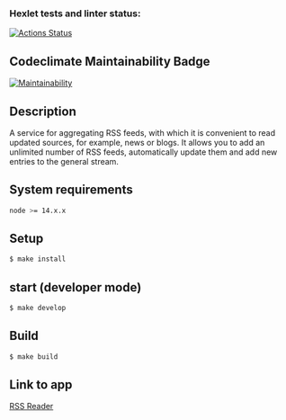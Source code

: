 ### Hexlet tests and linter status:
[![Actions Status](https://github.com/boyarkinnfdfdfdf/frontend-project-11/actions/workflows/hexlet-check.yml/badge.svg)](https://github.com/boyarkinnfdfdfdf/frontend-project-11/actions)

## Codeclimate Maintainability Badge
[![Maintainability](https://api.codeclimate.com/v1/badges/ac8d001e50065836838c/maintainability)](https://codeclimate.com/github/boyarkinnfdfdfdf/frontend-project-46/maintainability)

## Description

A service for aggregating RSS feeds, with which it is convenient to read updated sources, for example, news or blogs. It allows you to add an unlimited number of RSS feeds, automatically update them and add new entries to the general stream.

## System requirements

```sh
node >= 14.x.x
```

## Setup

```sh
$ make install
```

## start (developer mode)

```sh
$ make develop
```

## Build

```sh
$ make build
```

## Link to app
[RSS Reader](https://frontend-project-11-six-kappa.vercel.app/)